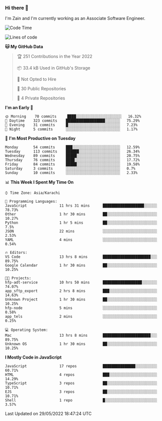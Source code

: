### Hi there 👋

I'm Zain and I'm currently working as an Associate Software Engineer.

<!--START_SECTION:waka-->
![Code Time](http://img.shields.io/badge/Code%20Time-0%20secs-blue)

![Lines of code](https://img.shields.io/badge/From%20Hello%20World%20I%27ve%20Written-3%20Million%20lines%20of%20code-blue)

**🐱 My GitHub Data** 

> 🏆 251 Contributions in the Year 2022
 > 
> 📦 33.4 kB Used in GitHub's Storage 
 > 
> 🚫 Not Opted to Hire
 > 
> 📜 30 Public Repositories 
 > 
> 🔑 4 Private Repositories  
 > 
**I'm an Early 🐤** 

```text
🌞 Morning    70 commits     ████░░░░░░░░░░░░░░░░░░░░░   16.32% 
🌆 Daytime    323 commits    ██████████████████░░░░░░░   75.29% 
🌃 Evening    31 commits     █░░░░░░░░░░░░░░░░░░░░░░░░   7.23% 
🌙 Night      5 commits      ░░░░░░░░░░░░░░░░░░░░░░░░░   1.17%

```
📅 **I'm Most Productive on Tuesday** 

```text
Monday       54 commits     ███░░░░░░░░░░░░░░░░░░░░░░   12.59% 
Tuesday      113 commits    ██████░░░░░░░░░░░░░░░░░░░   26.34% 
Wednesday    89 commits     █████░░░░░░░░░░░░░░░░░░░░   20.75% 
Thursday     76 commits     ████░░░░░░░░░░░░░░░░░░░░░   17.72% 
Friday       84 commits     █████░░░░░░░░░░░░░░░░░░░░   19.58% 
Saturday     3 commits      ░░░░░░░░░░░░░░░░░░░░░░░░░   0.7% 
Sunday       10 commits     ░░░░░░░░░░░░░░░░░░░░░░░░░   2.33%

```


📊 **This Week I Spent My Time On** 

```text
⌚︎ Time Zone: Asia/Karachi

💬 Programming Languages: 
JavaScript               11 hrs 31 mins      ███████████████████░░░░░░   78.73% 
Other                    1 hr 30 mins        ██░░░░░░░░░░░░░░░░░░░░░░░   10.27% 
Python                   1 hr 5 mins         ██░░░░░░░░░░░░░░░░░░░░░░░   7.5% 
JSON                     22 mins             ░░░░░░░░░░░░░░░░░░░░░░░░░   2.53% 
YAML                     4 mins              ░░░░░░░░░░░░░░░░░░░░░░░░░   0.54%

🔥 Editors: 
VS Code                  13 hrs 8 mins       ██████████████████████░░░   89.75% 
Google Calendar          1 hr 30 mins        ██░░░░░░░░░░░░░░░░░░░░░░░   10.25%

🐱‍💻 Projects: 
hfp-adt-service          10 hrs 50 mins      ██████████████████░░░░░░░   74.07% 
app_sftp_export          2 hrs 8 mins        ███░░░░░░░░░░░░░░░░░░░░░░   14.63% 
Unknown Project          1 hr 30 mins        ██░░░░░░░░░░░░░░░░░░░░░░░   10.25% 
hfp-node                 5 mins              ░░░░░░░░░░░░░░░░░░░░░░░░░   0.58% 
app_tels                 2 mins              ░░░░░░░░░░░░░░░░░░░░░░░░░   0.25%

💻 Operating System: 
Mac                      13 hrs 8 mins       ██████████████████████░░░   89.75% 
Unknown OS               1 hr 30 mins        ██░░░░░░░░░░░░░░░░░░░░░░░   10.25%

```

**I Mostly Code in JavaScript** 

```text
JavaScript               17 repos            ███████████████░░░░░░░░░░   60.71% 
HTML                     4 repos             ███░░░░░░░░░░░░░░░░░░░░░░   14.29% 
TypeScript               3 repos             ██░░░░░░░░░░░░░░░░░░░░░░░   10.71% 
EJS                      3 repos             ██░░░░░░░░░░░░░░░░░░░░░░░   10.71% 
Shell                    1 repo              █░░░░░░░░░░░░░░░░░░░░░░░░   3.57%

```



 Last Updated on 29/05/2022 18:47:24 UTC
<!--END_SECTION:waka-->

<!--
**ZainAmjad68/ZainAmjad68** is a ✨ _special_ ✨ repository because its `README.md` (this file) appears on your GitHub profile.

Here are some ideas to get you started:

- 🔭 I’m currently working on ...
- 🌱 I’m currently learning ...
- 👯 I’m looking to collaborate on ...
- 🤔 I’m looking for help with ...
- 💬 Ask me about ...
- 📫 How to reach me: ...
- 😄 Pronouns: ...
- ⚡ Fun fact: ...
-->
